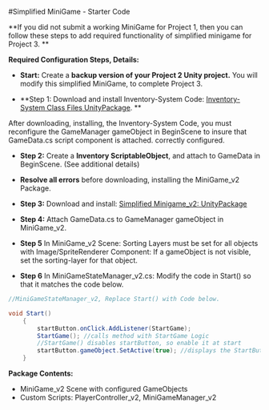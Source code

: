#Simplified MiniGame - Starter Code 

**If you did not submit a working MiniGame for Project 1, then you can follow these steps to add required functionality of simplified minigame for Project 3.  **

**Required Configuration Steps, Details:**

- **Start:** Create a **backup version of your Project 2 Unity project.**  You will modify this simplified MiniGame, to complete Project 3. 

- **Step 1: Download and install Inventory-System Code: [Inventory-System Class Files UnityPackage](https://utdallas.box.com/v/InventorySystem-Code). **

After downloading, installing, the Inventory-System Code, you must reconfigure the GameManager gameObject in BeginScene to insure that GameData.cs script component is attached. correctly configured.  

- **Step 2:** Create a **Inventory ScriptableObject**, and attach to GameData in BeginScene. (See additional details)

- **Resolve all errors** before downloading, installing the MiniGame_v2 Package.


- **Step 3:**  Download and install: [Simplified Minigame_v2: UnityPackage](https://utdallas.box.com/v/miniGame-v2-Proj3-startAsset) 

- **Step 4:** Attach GameData.cs to GameManager gameObject in MiniGame_v2.   

- **Step 5**  In MiniGame_v2 Scene:  Sorting Layers must be set for all objects with Image/SpriteRenderer Component:  If a gameObject is not visible, set the sorting-layer for that object. 

- **Step 6** In MiniGameStateManager_v2.cs:  Modify the code in Start() so that it matches the code below.


```java
//MiniGameStateManager_v2, Replace Start() with Code below.

void Start()    {        startButton.onClick.AddListener(StartGame);        StartGame(); //calls method with StartGame Logic        //StartGame() disables startButton, so enable it at start        startButton.gameObject.SetActive(true); //displays the StartButton     }

```


**Package Contents:** 

 - MiniGame_v2 Scene with configured GameObjects 
 - Custom Scripts:  PlayerController_v2, MiniGameManager_v2
 


